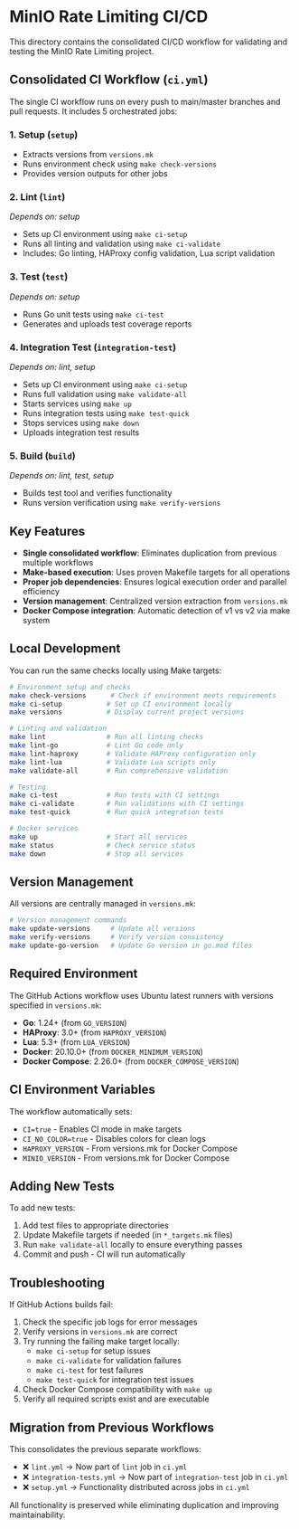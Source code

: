 # MinIO Rate Limiting CI/CD

This directory contains the consolidated CI/CD workflow for validating and testing the MinIO Rate Limiting project.

## Consolidated CI Workflow (`ci.yml`)

The single CI workflow runs on every push to main/master branches and pull requests. It includes 5 orchestrated jobs:

### 1. **Setup** (`setup`)
- Extracts versions from `versions.mk` 
- Runs environment check using `make check-versions`
- Provides version outputs for other jobs

### 2. **Lint** (`lint`) 
*Depends on: setup*
- Sets up CI environment using `make ci-setup`
- Runs all linting and validation using `make ci-validate`
- Includes: Go linting, HAProxy config validation, Lua script validation

### 3. **Test** (`test`)
*Depends on: setup*
- Runs Go unit tests using `make ci-test`
- Generates and uploads test coverage reports

### 4. **Integration Test** (`integration-test`)
*Depends on: lint, setup*
- Sets up CI environment using `make ci-setup`
- Runs full validation using `make validate-all`
- Starts services using `make up`
- Runs integration tests using `make test-quick`
- Stops services using `make down`
- Uploads integration test results

### 5. **Build** (`build`)
*Depends on: lint, test, setup*
- Builds test tool and verifies functionality
- Runs version verification using `make verify-versions`

## Key Features

- **Single consolidated workflow**: Eliminates duplication from previous multiple workflows
- **Make-based execution**: Uses proven Makefile targets for all operations
- **Proper job dependencies**: Ensures logical execution order and parallel efficiency
- **Version management**: Centralized version extraction from `versions.mk`
- **Docker Compose integration**: Automatic detection of v1 vs v2 via make system

## Local Development

You can run the same checks locally using Make targets:

```bash
# Environment setup and checks
make check-versions      # Check if environment meets requirements
make ci-setup           # Set up CI environment locally
make versions           # Display current project versions

# Linting and validation
make lint               # Run all linting checks
make lint-go            # Lint Go code only
make lint-haproxy       # Validate HAProxy configuration only
make lint-lua           # Validate Lua scripts only
make validate-all       # Run comprehensive validation

# Testing
make ci-test            # Run tests with CI settings
make ci-validate        # Run validations with CI settings
make test-quick         # Run quick integration tests

# Docker services
make up                 # Start all services
make status             # Check service status
make down               # Stop all services
```

## Version Management

All versions are centrally managed in `versions.mk`:

```bash
# Version management commands
make update-versions     # Update all versions
make verify-versions     # Verify version consistency
make update-go-version   # Update Go version in go.mod files
```

## Required Environment

The GitHub Actions workflow uses Ubuntu latest runners with versions specified in `versions.mk`:

- **Go**: 1.24+ (from `GO_VERSION`)
- **HAProxy**: 3.0+ (from `HAPROXY_VERSION`) 
- **Lua**: 5.3+ (from `LUA_VERSION`)
- **Docker**: 20.10.0+ (from `DOCKER_MINIMUM_VERSION`)
- **Docker Compose**: 2.26.0+ (from `DOCKER_COMPOSE_VERSION`)

## CI Environment Variables

The workflow automatically sets:
- `CI=true` - Enables CI mode in make targets
- `CI_NO_COLOR=true` - Disables colors for clean logs
- `HAPROXY_VERSION` - From versions.mk for Docker Compose
- `MINIO_VERSION` - From versions.mk for Docker Compose

## Adding New Tests

To add new tests:

1. Add test files to appropriate directories
2. Update Makefile targets if needed (in `*_targets.mk` files)
3. Run `make validate-all` locally to ensure everything passes
4. Commit and push - CI will run automatically

## Troubleshooting

If GitHub Actions builds fail:

1. Check the specific job logs for error messages
2. Verify versions in `versions.mk` are correct
3. Try running the failing make target locally:
   - `make ci-setup` for setup issues
   - `make ci-validate` for validation failures
   - `make ci-test` for test failures
   - `make test-quick` for integration test issues
4. Check Docker Compose compatibility with `make up`
5. Verify all required scripts exist and are executable

## Migration from Previous Workflows

This consolidates the previous separate workflows:
- ❌ `lint.yml` → Now part of `lint` job in `ci.yml`
- ❌ `integration-tests.yml` → Now part of `integration-test` job in `ci.yml`
- ❌ `setup.yml` → Functionality distributed across jobs in `ci.yml`

All functionality is preserved while eliminating duplication and improving maintainability.